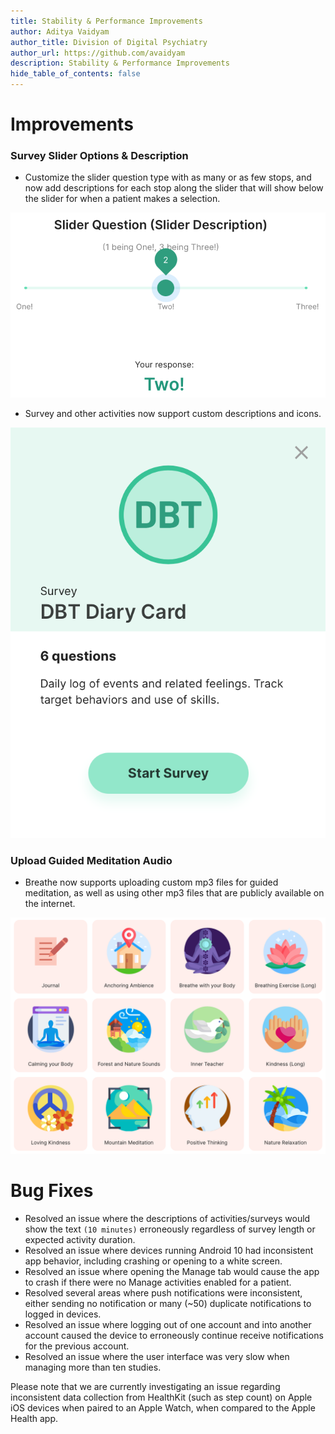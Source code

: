 ```yaml
---
title: Stability & Performance Improvements
author: Aditya Vaidyam
author_title: Division of Digital Psychiatry
author_url: https://github.com/avaidyam
description: Stability & Performance Improvements
hide_table_of_contents: false
---
```


# Improvements

### Survey Slider Options & Description

- Customize the slider question type with as many or as few stops, and now add descriptions for each stop along the slider that will show below the slider for when a patient makes a selection.

![](assets/Screen_Shot_2020-11-05_at_3.34.00_PM.png)

- Survey and other activities now support custom descriptions and icons.

![](assets/Screen_Shot_2020-11-05_at_3.34.30_PM.png)

### Upload Guided Meditation Audio

- Breathe now supports uploading custom mp3 files for guided meditation, as well as using other mp3 files that are publicly available on the internet.

![](assets/Screen_Shot_2020-11-05_at_3.31.00_PM.png)

# Bug Fixes

- Resolved an issue where the descriptions of activities/surveys would show the text `(10 minutes)` erroneously regardless of survey length or expected activity duration.
- Resolved an issue where devices running Android 10 had inconsistent app behavior, including crashing or opening to a white screen.
- Resolved an issue where opening the Manage tab would cause the app to crash if there were no Manage activities enabled for a patient.
- Resolved several areas where push notifications were inconsistent, either sending no notification or many (~50) duplicate notifications to logged in devices.
- Resolved an issue where logging out of one account and into another account caused the device to erroneously continue receive notifications for the previous account.
- Resolved an issue where the user interface was very slow when managing more than ten studies.

Please note that we are currently investigating an issue regarding inconsistent data collection from HealthKit (such as step count) on Apple iOS devices when paired to an Apple Watch, when compared to the Apple Health app.

